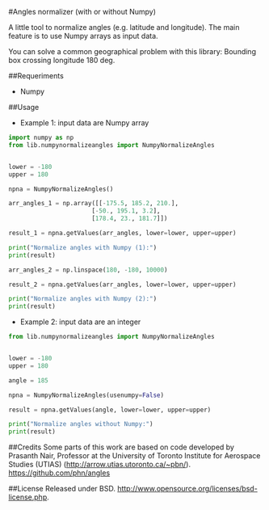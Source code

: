 #Angles normalizer (with or without Numpy)

A little tool to normalize angles (e.g. latitude and longitude).
The main feature is to use Numpy arrays as input data.

You can solve a common geographical problem with this library: Bounding box crossing longitude 180 deg.

##Requeriments
* Numpy

##Usage
* Example 1: input data are Numpy array
```python
import numpy as np
from lib.numpynormalizeangles import NumpyNormalizeAngles


lower = -180
upper = 180

npna = NumpyNormalizeAngles()

arr_angles_1 = np.array([[-175.5, 185.2, 210.],
                       [-50., 195.1, 3.2],
                       [178.4, 23., 181.7]])

result_1 = npna.getValues(arr_angles, lower=lower, upper=upper)

print("Normalize angles with Numpy (1):")
print(result)

arr_angles_2 = np.linspace(180, -180, 10000)

result_2 = npna.getValues(arr_angles, lower=lower, upper=upper)

print("Normalize angles with Numpy (2):")
print(result)           
```

* Example 2: input data are an integer
```python
from lib.numpynormalizeangles import NumpyNormalizeAngles


lower = -180
upper = 180

angle = 185

npna = NumpyNormalizeAngles(usenumpy=False)

result = npna.getValues(angle, lower=lower, upper=upper)

print("Normalize angles without Numpy:")
print(result)
```


##Credits
Some parts of this work are based on code developed by Prasanth Nair, Professor at the University of Toronto Institute for Aerospace Studies (UTIAS) (http://arrow.utias.utoronto.ca/~pbn/).
https://github.com/phn/angles


##License
Released under BSD.
http://www.opensource.org/licenses/bsd-license.php.
